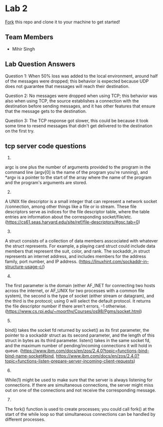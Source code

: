 # Lab 2
[Fork](https://docs.github.com/en/get-started/quickstart/fork-a-repo) this repo and clone it to your machine to get started!

## Team Members
- Mihir Singh

## Lab Question Answers

Question 1: 
When 50% loss was added to the local environment, around half of the messages
were dropped; this behavior is expected because UDP does not guarantee that 
messages will reach their destination.

Question 2:
No messages were dropped when using TCP; this behavior was also when using TCP,
the source establishes a connection with the destination before sending messages,
and it has other features that ensure that the message gets to the destination.

Question 3:
The TCP response got slower, this could be because it took some time to resend
messages that didn't get delivered to the destination on the first try.

## tcp server code questions

1.
argc is one plus the number of arguments provided to the program in the command
line (argv[0] is the name of the program you're running), and *argv is a pointer
to the start of the array where the name of the program and the program's
arguments are stored.

2.
A UNIX file descriptor is a small integer that can represent a network socket
/connection, among other things like a file or io stream. These file descriptors
serve as indices for the file descriptor table, where the table entries are 
information about the corresponding socket/file/etc. (https://cs61.seas.harvard.edu/site/ref/file-descriptors/#gsc.tab=0)

3.
A struct consists of a collection of data members asscociated with whatever
the struct represents. For example, a playing card struct could include data
members that represent the suit, color, and rank. The sockaddr_in struct 
represents an internet address, and includes members for the address family,
port number, and IP address. 
(https://linuxhint.com/sockaddr-in-structure-usage-c/)

4.
The first parameter is the domain (either AF_INET for connecting two hosts
across the internet, or AF_UNIX for two processes with a common file system),
the second is the type of socket (either stream or datagram),
and the third is the protocol; using 0 will select the default protocol.
It returns the file descriptor number if there aren't errors, -1 otherwise.
(https://www.cs.rpi.edu/~moorthy/Courses/os98/Pgms/socket.html)

5.
bind() takes the socket fd returned by socket() as its first parameter, the
pointer to a sockaddr struct as its second parameter, and the length of this
struct in bytes as its third parameter.
listen() takes in the same socket fd, and the maximum number of pending/incoming
connections it will hold in queue.
(https://www.ibm.com/docs/en/zos/2.4.0?topic=functions-bind-bind-name-socket#bind,
 https://www.ibm.com/docs/en/zos/2.4.0?topic=functions-listen-prepare-server-incoming-client-requests)

6. 
While(1) might be used to make sure that the server is always listening for 
connections. If there are simultaneous connections, the server might miss out
on one of the connections and not receive the corresponding message. 

7.
The fork() function is used to create processes; you could call fork() at the
start of the while loop so that simultaneous connections can be handled by
different processes.

